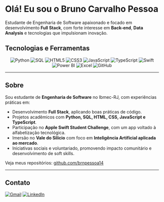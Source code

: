 # Olá! Eu sou o Bruno Carvalho Pessoa

Estudante de Engenharia de Software apaixonado e focado em desenvolvimento **Full Stack**, com forte interesse em **Back-end**, **Data Analysis** e tecnologias que impulsionam inovação.

## Tecnologias e Ferramentas

<div align="center">

![Python](https://img.shields.io/badge/Python-3776AB?style=for-the-badge&logo=python&logoColor=white)
![SQL](https://img.shields.io/badge/SQL-336791?style=for-the-badge&logo=postgresql&logoColor=white)
![HTML5](https://img.shields.io/badge/HTML5-E34F26?style=for-the-badge&logo=html5&logoColor=white)
![CSS3](https://img.shields.io/badge/CSS3-1572B6?style=for-the-badge&logo=css3&logoColor=white)
![JavaScript](https://img.shields.io/badge/JavaScript-F7DF1E?style=for-the-badge&logo=javascript&logoColor=black)
![TypeScript](https://img.shields.io/badge/TypeScript-007ACC?style=for-the-badge&logo=typescript&logoColor=white)
![Swift](https://img.shields.io/badge/Swift-FA7343?style=for-the-badge&logo=swift&logoColor=white)
![Power BI](https://img.shields.io/badge/Power_BI-F2C811?style=for-the-badge&logo=powerbi&logoColor=black)
![Excel](https://img.shields.io/badge/Excel-217346?style=for-the-badge&logo=microsoft-excel&logoColor=white)
![GitHub](https://img.shields.io/badge/GitHub-100000?style=for-the-badge&logo=github&logoColor=white)

</div>

---

## Sobre

Sou estudante de **Engenharia de Software** no Ibmec-RJ, com experiências práticas em:

- Desenvolvimento **Full Stack**, aplicando boas práticas de código.
- Projetos acadêmicos com **Python, SQL, HTML, CSS, JavaScript e TypeScript**.
- Participação no **Apple Swift Student Challenge**, com um app voltado à alfabetização tecnológica.
- Imersão no **Vale do Silício** com foco em **Inteligência Artificial aplicada ao mercado**.
- Iniciativas sociais e voluntariado, promovendo impacto comunitário e desenvolvimento de soft skills.

Veja meus repositórios: [github.com/brnpessoa14](https://github.com/brnpessoa14)

---

## Contato

<div align="left">

[![Gmail](https://img.shields.io/badge/Gmail-D14836?style=for-the-badge&logo=gmail&logoColor=white)](mailto:brn.crpa@gmail.com)
[![LinkedIn](https://img.shields.io/badge/-LinkedIn-0A66C2?style=for-the-badge&logo=linkedin&logoColor=white)](https://www.linkedin.com/in/bruno-carvalho-pessoa/)

</div>
